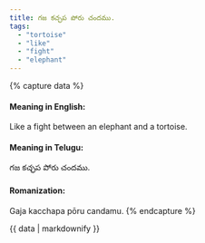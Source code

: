 ```yaml
---
title: గజ కచ్ఛప పోరు చందము.
tags:
  - "tortoise"
  - "like"
  - "fight"
  - "elephant"
---
```


{% capture data %}
#### Meaning in English:
Like a fight between an elephant and a tortoise.

#### Meaning in Telugu:
గజ కచ్ఛప పోరు చందము.

#### Romanization:
Gaja kacchapa pōru candamu.
{% endcapture %}

{{ data | markdownify }}

